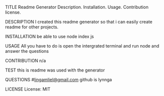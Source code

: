 TITLE
Readme Generator
Description.
Installation.
Usage.
Contribution
license.

DESCRIPTION
I created this readme generator so that i can easily create readme for other projects.

INSTALLATION
be able to use node index js

USAGE
All you have to do is open the intergrated terminal and run node and answer the questions

CONTRIBUTION
n/a

TEST
this is readme was used with the generator

QUESTIONS
#lingamliel@gmail.com github is lynnga


LICENSE
License: MIT